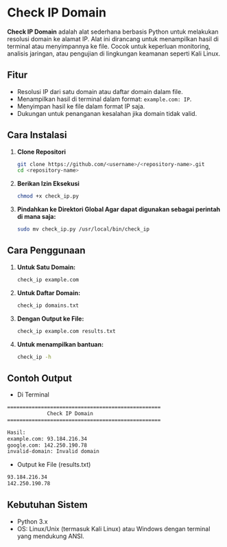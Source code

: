 # Check IP Domain 

**Check IP Domain** adalah alat sederhana berbasis Python untuk melakukan resolusi domain ke alamat IP. Alat ini dirancang untuk menampilkan hasil di terminal atau menyimpannya ke file. Cocok untuk keperluan monitoring, analisis jaringan, atau pengujian di lingkungan keamanan seperti Kali Linux.

## Fitur

- Resolusi IP dari satu domain atau daftar domain dalam file.
- Menampilkan hasil di terminal dalam format: `example.com: IP`.
- Menyimpan hasil ke file dalam format IP saja.
- Dukungan untuk penanganan kesalahan jika domain tidak valid.

## Cara Instalasi

1. **Clone Repositori**
   ```bash
   git clone https://github.com/<username>/<repository-name>.git
   cd <repository-name>
   ```
2. **Berikan Izin Eksekusi**
   ```bash
   chmod +x check_ip.py
   ```
3. **Pindahkan ke Direktori Global Agar dapat digunakan sebagai perintah di mana saja:**
    ```bash
   sudo mv check_ip.py /usr/local/bin/check_ip
   ```

## Cara Penggunaan

1. **Untuk Satu Domain:**
   ```bash
   check_ip example.com
   ```
2. **Untuk Daftar Domain:**
   ```bash
   check_ip domains.txt
   ```
3. **Dengan Output ke File:**
   ```bash
   check_ip example.com results.txt
   ```
4. **Untuk menampilkan bantuan:**
   ```bash
   check_ip -h
   ```
   
## Contoh Output
- Di Terminal
```bash
==================================================
             Check IP Domain               
==================================================

Hasil:
example.com: 93.184.216.34
google.com: 142.250.190.78
invalid-domain: Invalid domain
```

- Output ke File (results.txt)
```bash
93.184.216.34
142.250.190.78
```

## Kebutuhan Sistem
- Python 3.x
- OS: Linux/Unix (termasuk Kali Linux) atau Windows dengan terminal yang mendukung ANSI.
